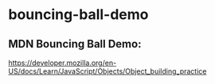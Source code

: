 # bouncing-ball-demo

## MDN Bouncing Ball Demo: 
https://developer.mozilla.org/en-US/docs/Learn/JavaScript/Objects/Object_building_practice